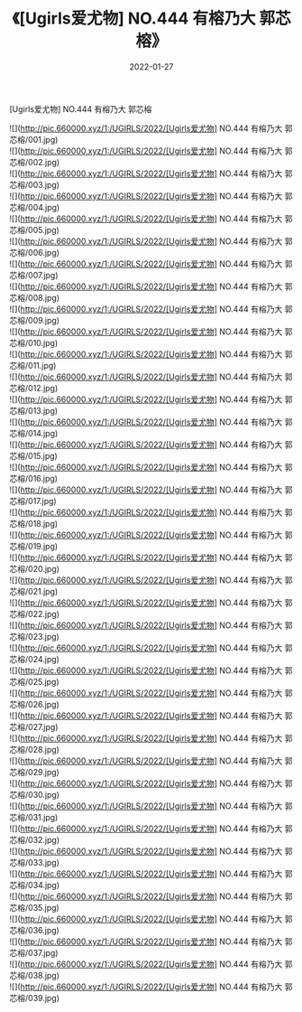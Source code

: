 ﻿---
layout: post
title:  《[Ugirls爱尤物] NO.444 有榕乃大 郭芯榕》
date:   2022-01-27
img: http://pic.660000.xyz/1:/UGIRLS/2022/[Ugirls爱尤物] NO.444 有榕乃大 郭芯榕/000.jpg
categories: [美女, 清纯, 唯美]
---

[Ugirls爱尤物] NO.444 有榕乃大 郭芯榕

 ![](http://pic.660000.xyz/1:/UGIRLS/2022/[Ugirls爱尤物] NO.444 有榕乃大 郭芯榕/001.jpg) <br>![](http://pic.660000.xyz/1:/UGIRLS/2022/[Ugirls爱尤物] NO.444 有榕乃大 郭芯榕/002.jpg) <br>![](http://pic.660000.xyz/1:/UGIRLS/2022/[Ugirls爱尤物] NO.444 有榕乃大 郭芯榕/003.jpg) <br>![](http://pic.660000.xyz/1:/UGIRLS/2022/[Ugirls爱尤物] NO.444 有榕乃大 郭芯榕/004.jpg) <br>![](http://pic.660000.xyz/1:/UGIRLS/2022/[Ugirls爱尤物] NO.444 有榕乃大 郭芯榕/005.jpg) <br>![](http://pic.660000.xyz/1:/UGIRLS/2022/[Ugirls爱尤物] NO.444 有榕乃大 郭芯榕/006.jpg) <br>![](http://pic.660000.xyz/1:/UGIRLS/2022/[Ugirls爱尤物] NO.444 有榕乃大 郭芯榕/007.jpg) <br>![](http://pic.660000.xyz/1:/UGIRLS/2022/[Ugirls爱尤物] NO.444 有榕乃大 郭芯榕/008.jpg) <br>![](http://pic.660000.xyz/1:/UGIRLS/2022/[Ugirls爱尤物] NO.444 有榕乃大 郭芯榕/009.jpg) <br>![](http://pic.660000.xyz/1:/UGIRLS/2022/[Ugirls爱尤物] NO.444 有榕乃大 郭芯榕/010.jpg) <br>![](http://pic.660000.xyz/1:/UGIRLS/2022/[Ugirls爱尤物] NO.444 有榕乃大 郭芯榕/011.jpg) <br>![](http://pic.660000.xyz/1:/UGIRLS/2022/[Ugirls爱尤物] NO.444 有榕乃大 郭芯榕/012.jpg) <br>![](http://pic.660000.xyz/1:/UGIRLS/2022/[Ugirls爱尤物] NO.444 有榕乃大 郭芯榕/013.jpg) <br>![](http://pic.660000.xyz/1:/UGIRLS/2022/[Ugirls爱尤物] NO.444 有榕乃大 郭芯榕/014.jpg) <br>![](http://pic.660000.xyz/1:/UGIRLS/2022/[Ugirls爱尤物] NO.444 有榕乃大 郭芯榕/015.jpg) <br>![](http://pic.660000.xyz/1:/UGIRLS/2022/[Ugirls爱尤物] NO.444 有榕乃大 郭芯榕/016.jpg) <br>![](http://pic.660000.xyz/1:/UGIRLS/2022/[Ugirls爱尤物] NO.444 有榕乃大 郭芯榕/017.jpg) <br>![](http://pic.660000.xyz/1:/UGIRLS/2022/[Ugirls爱尤物] NO.444 有榕乃大 郭芯榕/018.jpg) <br>![](http://pic.660000.xyz/1:/UGIRLS/2022/[Ugirls爱尤物] NO.444 有榕乃大 郭芯榕/019.jpg) <br>![](http://pic.660000.xyz/1:/UGIRLS/2022/[Ugirls爱尤物] NO.444 有榕乃大 郭芯榕/020.jpg) <br>![](http://pic.660000.xyz/1:/UGIRLS/2022/[Ugirls爱尤物] NO.444 有榕乃大 郭芯榕/021.jpg) <br>![](http://pic.660000.xyz/1:/UGIRLS/2022/[Ugirls爱尤物] NO.444 有榕乃大 郭芯榕/022.jpg) <br>![](http://pic.660000.xyz/1:/UGIRLS/2022/[Ugirls爱尤物] NO.444 有榕乃大 郭芯榕/023.jpg) <br>![](http://pic.660000.xyz/1:/UGIRLS/2022/[Ugirls爱尤物] NO.444 有榕乃大 郭芯榕/024.jpg) <br>![](http://pic.660000.xyz/1:/UGIRLS/2022/[Ugirls爱尤物] NO.444 有榕乃大 郭芯榕/025.jpg) <br>![](http://pic.660000.xyz/1:/UGIRLS/2022/[Ugirls爱尤物] NO.444 有榕乃大 郭芯榕/026.jpg) <br>![](http://pic.660000.xyz/1:/UGIRLS/2022/[Ugirls爱尤物] NO.444 有榕乃大 郭芯榕/027.jpg) <br>![](http://pic.660000.xyz/1:/UGIRLS/2022/[Ugirls爱尤物] NO.444 有榕乃大 郭芯榕/028.jpg) <br>![](http://pic.660000.xyz/1:/UGIRLS/2022/[Ugirls爱尤物] NO.444 有榕乃大 郭芯榕/029.jpg) <br>![](http://pic.660000.xyz/1:/UGIRLS/2022/[Ugirls爱尤物] NO.444 有榕乃大 郭芯榕/030.jpg) <br>![](http://pic.660000.xyz/1:/UGIRLS/2022/[Ugirls爱尤物] NO.444 有榕乃大 郭芯榕/031.jpg) <br>![](http://pic.660000.xyz/1:/UGIRLS/2022/[Ugirls爱尤物] NO.444 有榕乃大 郭芯榕/032.jpg) <br>![](http://pic.660000.xyz/1:/UGIRLS/2022/[Ugirls爱尤物] NO.444 有榕乃大 郭芯榕/033.jpg) <br>![](http://pic.660000.xyz/1:/UGIRLS/2022/[Ugirls爱尤物] NO.444 有榕乃大 郭芯榕/034.jpg) <br>![](http://pic.660000.xyz/1:/UGIRLS/2022/[Ugirls爱尤物] NO.444 有榕乃大 郭芯榕/035.jpg) <br>![](http://pic.660000.xyz/1:/UGIRLS/2022/[Ugirls爱尤物] NO.444 有榕乃大 郭芯榕/036.jpg) <br>![](http://pic.660000.xyz/1:/UGIRLS/2022/[Ugirls爱尤物] NO.444 有榕乃大 郭芯榕/037.jpg) <br>![](http://pic.660000.xyz/1:/UGIRLS/2022/[Ugirls爱尤物] NO.444 有榕乃大 郭芯榕/038.jpg) <br>![](http://pic.660000.xyz/1:/UGIRLS/2022/[Ugirls爱尤物] NO.444 有榕乃大 郭芯榕/039.jpg) <br>
